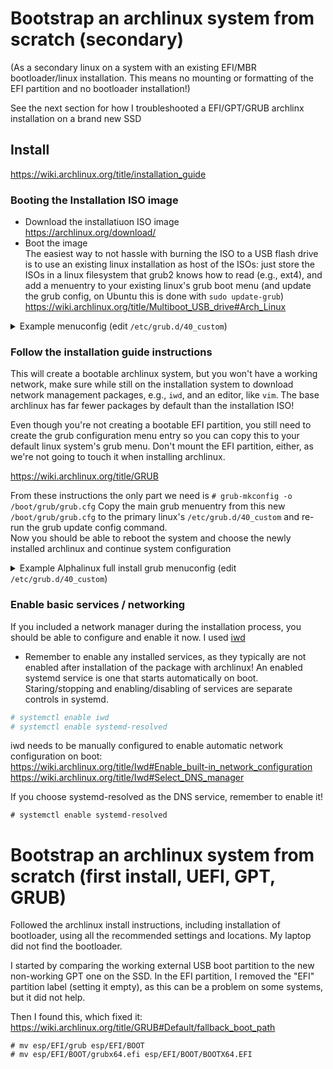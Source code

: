# Bootstrap an archlinux system from scratch (secondary)
(As a secondary linux on a system with an existing EFI/MBR bootloader/linux installation.  This means no mounting or formatting of the EFI partition and no bootloader installation!)

See the next section for how I troubleshooted a EFI/GPT/GRUB archlinx installation on a brand new SSD

## Install
 https://wiki.archlinux.org/title/installation_guide  
 
### Booting the Installation ISO image
* Download the installatiuon ISO image   
  https://archlinux.org/download/
* Boot the image  
  The easiest way to not hassle with burning the ISO to a USB flash drive is to use an existing linux installation as host of the ISOs: just store the ISOs
  in a linux filesystem that grub2 knows how to read (e.g., ext4), and add a menuentry to your existing linux's grub boot menu (and update the grub config, on
  Ubuntu this is done with `sudo update-grub`)  
  https://wiki.archlinux.org/title/Multiboot_USB_drive#Arch_Linux  
  
<details>
	<summary>Example menuconfig (edit <code>/etc/grub.d/40_custom</code>) </summary>

```
  menuentry "archlinux-2023.02.01-x86_64.iso" {
  insmod ext2
  set isofile="/kmw/Downloads/archlinux-2023.02.01-x86_64.iso"
  loopback loop (hd0,5)$isofile
  linux (loop)/arch/boot/x86_64/vmlinuz-linux archisolabel=ARCH_202103 img_dev=/dev/sda5 img_loop=$isofile earlymodules=loop
  initrd (loop)/arch/boot/x86_64/initramfs-linux.img
}
```

</details>


### Follow the installation guide instructions
This will create a bootable archlinux system, but you won't have a working network, make sure while still on the installation system to download network
management packages, e.g., `iwd`, and an editor, like `vim`.  The base archlinux has far fewer packages by default than the installation ISO!

Even though you're not creating a bootable EFI partition, you still need to create the grub configuration menu entry so you can copy this to your default linux
system's grub menu.   Don't mount the EFI partition, either, as we're not going to touch it when installing archlinux.

https://wiki.archlinux.org/title/GRUB  

From these instructions the only part we need is `# grub-mkconfig -o /boot/grub/grub.cfg`   Copy the main grub menuentry
from this new `/boot/grub/grub.cfg` to the primary linux's `/etc/grub.d/40_custom` and re-run the grub update config command.  
Now you should be able to reboot the system and choose the newly installed archlinux and continue system configuration

<details>
	<summary>Example Alphalinux full install grub menuconfig (edit <code>/etc/grub.d/40_custom</code>)</summary>

```
menuentry 'Arch Linux' --class arch --class gnu-linux --class gnu --class os $menuentry_id_option 'gnulinux-simple-6792ad20-8fda-493f-ab84-14f8c6146bfc' {
	load_video
	set gfxpayload=keep
	insmod gzio
	insmod part_gpt
	insmod ext2
	set root='hd0,gpt6'
	if [ x$feature_platform_search_hint = xy ]; then
	  search --no-floppy --fs-uuid --set=root --hint-bios=hd0,gpt6 --hint-efi=hd0,gpt6 --hint-baremetal=ahci0,gpt6  6792ad20-8fda-493f-ab84-14f8c6146bfc
	else
	  search --no-floppy --fs-uuid --set=root 6792ad20-8fda-493f-ab84-14f8c6146bfc
	fi
	echo	'Loading Linux linux ...'
	linux	/boot/vmlinuz-linux root=UUID=6792ad20-8fda-493f-ab84-14f8c6146bfc rw  loglevel=3 quiet
	echo	'Loading initial ramdisk ...'
	initrd	/boot/initramfs-linux.img
}
```

</details>

### Enable basic services / networking
If you included a network manager during the installation process, you should be able to configure and enable it now.  I used [iwd](https://wiki.archlinux.org/title/Iwd#top-page)
* Remember to enable any installed services, as they typically are not enabled after installation of the package with archlinux!   An enabled systemd service is one that starts automatically on boot.   Staring/stopping and enabling/disabling of services are separate controls in systemd.
```bash
# systemctl enable iwd
# systemctl enable systemd-resolved
```
iwd needs to be manually configured to enable automatic network configuration on boot:  
https://wiki.archlinux.org/title/Iwd#Enable_built-in_network_configuration  
https://wiki.archlinux.org/title/Iwd#Select_DNS_manager

If you choose systemd-resolved as the DNS service, remember to enable it!  

```
# systemctl enable systemd-resolved
```
# Bootstrap an archlinux system from scratch (first install, UEFI, GPT, GRUB)
Followed the archlinux install instructions, including installation of bootloader, using all the recommended settings and locations.   My laptop did not find the bootloader.

I started by comparing the working external USB boot partition to the new non-working GPT one on the SSD.  In the EFI partition, I removed the "EFI" partition label (setting it empty), as this can be a problem on some systems, but it did not help.

Then I found this, which fixed it: https://wiki.archlinux.org/title/GRUB#Default/fallback_boot_path

```
# mv esp/EFI/grub esp/EFI/BOOT
# mv esp/EFI/BOOT/grubx64.efi esp/EFI/BOOT/BOOTX64.EFI
```

 


